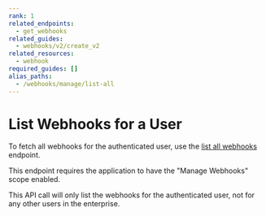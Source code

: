 ```yaml
---
rank: 1
related_endpoints:
  - get_webhooks
related_guides:
  - webhooks/v2/create_v2
related_resources: 
  - webhook
required_guides: []
alias_paths:
  - /webhooks/manage/list-all
---
```


# List Webhooks for a User

To fetch all webhooks for the authenticated user, use the [list all webhooks][1]
endpoint.

<Samples id='get_webhooks' />

<Message type='warning'>
  This endpoint requires the application to have the "Manage Webhooks" scope
  enabled.
</Message>

This API call will only list the webhooks for the authenticated user, not
for any other users in the enterprise.

[1]: endpoint://get_webhooks